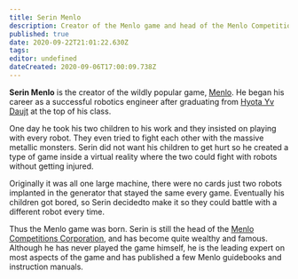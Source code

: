 ```yaml
---
title: Serin Menlo
description: Creator of the Menlo game and head of the Menlo Competitions Corporation.
published: true
date: 2020-09-22T21:01:22.630Z
tags: 
editor: undefined
dateCreated: 2020-09-06T17:00:09.738Z
---
```


**Serin Menlo** is the creator of the wildly popular game, [Menlo](/entertainment/menlo "wikilink"). He began his career as a successful robotics engineer after graduating from [Hyota Yv Daujt](/schools/hyota-yv-daujt "wikilink") at the top of his class.

One day he took his two children to his work and they insisted on playing with every robot. They even tried to fight each other with the massive metallic monsters. Serin did not want his children to get hurt so he created a type of game inside a virtual reality where the two could fight with robots without getting injured.

Originally it was all one large machine, there were no cards just two robots implanted in the generator that stayed the same every game. Eventually his children got bored, so Serin decidedto make it so they could battle with a different robot every time.

Thus the Menlo game was born. Serin is still the head of the [Menlo Competitions Corporation](/menlo-competitions-corporation "wikilink"), and has become quite wealthy and famous. Although he has never played the game himself, he is the leading expert on most aspects of the game and has published a few Menlo guidebooks and instruction manuals.